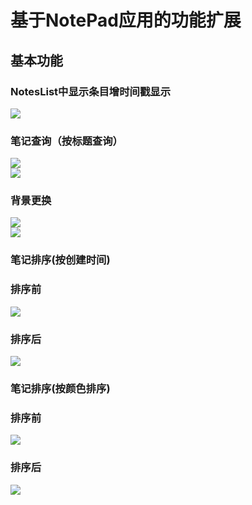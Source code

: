 ﻿# 基于NotePad应用的功能扩展

## 基本功能
### NotesList中显示条目增时间戳显示<br>
![](https://github.com/BornTW/android-NotePad/blob/master/Images/time.PNG)

### 笔记查询（按标题查询）<br>
![](https://github.com/BornTW/android-NotePad/blob/master/Images/search1.PNG)<br>
![](https://github.com/BornTW/android-NotePad/blob/master/Images/search2.PNG)<br>

### 背景更换<br>
![](https://github.com/BornTW/android-NotePad/blob/master/Images/background1.PNG)<br>
![](https://github.com/BornTW/android-NotePad/blob/master/Images/background2.PNG)<br>

### 笔记排序(按创建时间)<br>
### 排序前<br>
![](https://github.com/BornTW/android-NotePad/blob/master/Images/timesort-before.PNG)<br>
### 排序后<br>
![](https://github.com/BornTW/android-NotePad/blob/master/Images/timesort.PNG)<br>


### 笔记排序(按颜色排序)<br>
### 排序前<br>
![](https://github.com/BornTW/android-NotePad/blob/master/Images/timesort.PNG)<br>
### 排序后<br>

![](https://github.com/BornTW/android-NotePad/blob/master/Images/timesort-before.PNG)<br>
